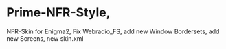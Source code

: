 # Prime-NFR-Style, 
NFR-Skin for Enigma2, 
Fix Webradio_FS, 
add new Window Bordersets, 
add new Screens, 
new skin.xml
